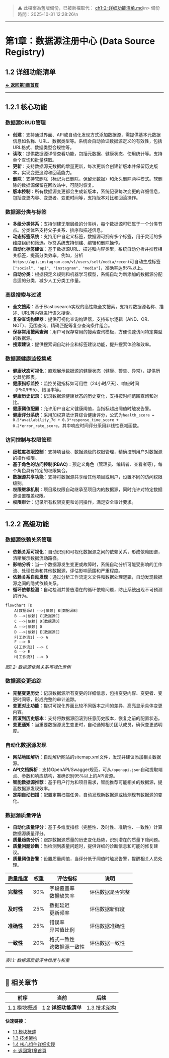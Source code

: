 <!-- LEGACY FILE NOTICE -->
> ⚠️ 此檔案為舊版備份，已被新檔取代： [ch1-2-详细功能清单.md](ch1-2-详细功能清单.md)\n> 備份時間：2025-10-31 12:28:26\n
---

# 第1章：数据源注册中心 (Data Source Registry)

## 1.2 详细功能清单

**[← 返回第1章首頁](ch1-index.md)**

---

## 1.2.1 核心功能

### 数据源CRUD管理

- **创建**：支持通过界面、API或自动化发现方式添加数据源，需提供基本元数据信息如名称、URL、数据类型等。系统会自动验证数据源定义的有效性，包括URL格式、数据类型合规性等。
- **读取**：提供数据源详情查看功能，包括元数据、健康状态、使用统计等。支持单个查询和批量获取。
- **更新**：支持数据源元数据的增量更新，每次更新会创建新版本并保留历史版本，实现变更追踪和回滚能力。
- **删除**：支持软删除（标记为已删除，保留元数据）和永久删除两种模式。软删除的数据源保留在回收站中，可随时恢复。
- **版本控制**：所有数据源变更都会生成新版本，系统记录每次变更的详细信息，包括变更内容、变更者、变更时间等，支持版本对比和回滚操作。

### 数据源分类与标签

- **多级分类体系**：支持创建无限层级的分类树，每个数据源可归属于一个分类节点。分类体系支持父子关系、排序和描述信息。
- **动态标签系统**：支持用户自定义标签，数据源可拥有多个标签，用于灵活的多维度组织和筛选。标签系统支持创建、编辑和删除操作。
- **自动化标签建议**：基于数据源URL、描述和内容类型，系统自动分析并推荐相关标签，提高分类效率。例如，分析`https://api.instagram.com/v1/users/self/media/recent`可自动生成标签`["social", "api", "instagram", "media"]`，准确率达85%以上。
- **自动分类**：根据预定义规则和机器学习模型，系统自动为新添加的数据源分配合适的分类，减少人工分类工作量。

### 高级搜索与过滤

- **全文搜索**：基于Elasticsearch实现的高性能全文搜索，支持对数据源名称、描述、URL等内容进行语义搜索。
- **复杂查询构建器**：提供可视化查询构建器，支持布尔逻辑（AND、OR、NOT）、范围查询、精确匹配等复杂查询条件组合。
- **保存常用搜索查询**：用户可保存常用的搜索查询模板，方便快速访问特定类型的数据源。
- **搜索建议**：提供搜索词自动补全和标签建议功能，提升搜索体验和效率。

### 数据源健康监控集成

- **健康状态可视化**：直观展示数据源的健康状态（健康、警告、异常），提供历史趋势图表。
- **健康指标监控**：监控关键指标如可用性（24小时/7天）、响应时间（P50/P95）、错误率等。
- **健康历史记录**：记录数据源健康状态的历史变化，支持按时间范围查询和对比。
- **健康阈值配置**：允许用户自定义健康阈值，当指标超出阈值时触发告警。
- **健康评分系统**：采用加权算法计算综合健康评分，公式为`health_score = 0.5*availability_7d + 0.3*response_time_score + 0.2*error_rate_score`，其中响应时间评分采用非线性衰减函数。

### 访问控制与权限管理

- **细粒度权限控制**：支持项目级、数据源级的权限管理，精确控制用户对数据源的操作权限。
- **基于角色的访问控制(RBAC)**：预定义角色（管理员、编辑者、查看者等），每个角色具有特定的权限集合。
- **数据源共享功能**：支持将数据源共享给其他项目或用户，设置不同的访问权限级别。
- **权限继承机制**：项目级权限自动继承至项目内的数据源，同时允许对特定数据源设置覆盖权限。
- **权限审计**：记录所有权限变更和访问操作，满足安全审计要求。

---

## 1.2.2 高级功能

### 数据源依赖关系管理

- **依赖关系可视化**：自动识别和可视化数据源之间的依赖关系，形成依赖图谱，清晰展示数据流动路径。
- **影响分析**：当一个数据源发生变更或故障时，系统自动分析可能受影响的工作流、处理任务和其他数据源，评估影响范围和严重程度。
- **依赖关系自动发现**：通过分析工作流定义文件和数据处理逻辑，自动发现数据源之间的隐式依赖关系。
- **循环依赖检测**：自动检测并警告潜在的循环依赖问题，防止系统出现不可预测的行为。

```mermaid
flowchart TD
    A[数据源A] -->|依赖| B[数据源B]
    B -->|依赖| C[数据源C]
    C -->|依赖| D[数据源D]
    A -->|依赖| D
    D -->|依赖| E[数据源E]
    F[工作流1] --> A
    F --> B
    G[工作流2] --> C
    G --> E
    H[工作流3] --> D
```

*图1.2: 数据源依赖关系可视化示例*

### 数据源变更追踪

- **完整变更历史**：记录数据源所有变更的详细信息，包括变更内容、变更者、变更时间等，形成完整的审计追踪。
- **变更对比功能**：提供可视化界面比较不同版本之间的差异，高亮显示具体变更内容。
- **回滚到历史版本**：支持将数据源回滚到任意历史版本，恢复之前的配置状态。
- **变更通知**：当重要数据源发生变更时，自动通知相关团队成员，确保变更透明度。

### 自动化数据源发现

- **网站地图解析**：自动解析网站的sitemap.xml文件，发现并建议添加相关数据源。
- **API文档解析**：支持OpenAPI/Swagger规范，可从`/openapi.json`自动提取端点、参数和响应结构，准确识别95%以上的API资源。
- **智能数据源推荐**：基于用户行为和项目需求，智能推荐可能相关的数据源，提高数据源发现效率。
- **定期自动扫描**：配置定期扫描任务，自动发现新数据源或检测现有数据源的变化。

### 数据源质量评估

- **自动化质量评分**：基于多维度指标（完整性、及时性、准确性、一致性）计算数据源质量评分。
- **质量趋势分析**：跟踪数据源质量的历史变化趋势，识别潜在的质量下降问题。
- **质量问题诊断**：当检测到质量问题时，提供详细的诊断信息和可能的修复建议。
- **质量阈值告警**：设置质量阈值，当评分低于阈值时触发告警，提醒相关人员处理。

| 质量维度 | 权重 | 评估指标 | 说明 |
|----------|------|----------|------|
| **完整性** | 30% | 字段覆盖率<br>数据缺失率 | 评估数据是否完整 |
| **及时性** | 25% | 数据延迟<br>更新频率 | 评估数据新鲜度 |
| **准确性** | 25% | 错误率<br>异常值比例 | 评估数据准确性 |
| **一致性** | 20% | 格式一致性<br>跨数据源一致性 | 评估数据一致性 |

*表1.1: 数据源质量评估维度与权重*

---

## 📑 相关章节

| 前序 | 当前 | 后续 |
|-----|------|------|
| [1.1 模块概述](ch1-1.md) | **1.2 详细功能清单** | [1.3 技术架构](ch1-3.md) |

**快速链接：**
- [1.1 模块概述](ch1-1.md)
- [1.3 技术架构](ch1-3.md)
- [1.4 核心组件详细实现](ch1-4.md)
- [← 返回第1章首頁](ch1-index.md)

